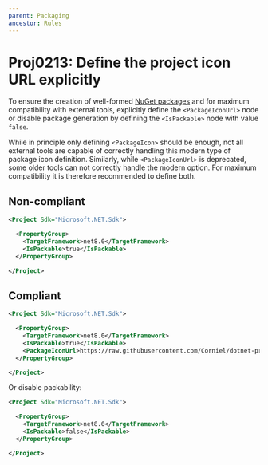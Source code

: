 ```yaml
---
parent: Packaging
ancestor: Rules
---
```


# Proj0213: Define the project icon URL explicitly
To ensure the creation of well-formed [NuGet packages](/docs/nuget-packages.md)
and for maximum compatibility with external tools, explicitly define the
`<PackageIconUrl>` node or disable package generation by defining the
`<IsPackable>` node with value `false`.

While in principle only defining `<PackageIcon>` should be enough, not all
external tools are capable of correctly handling this modern type of package
icon definition. Similarly, while `<PackageIconUrl>` is deprecated, some older
tools can not correctly handle the modern option. For maximum compatibility it
is therefore recommended to define both.

## Non-compliant
``` xml
<Project Sdk="Microsoft.NET.Sdk">

  <PropertyGroup>
    <TargetFramework>net8.0</TargetFramework>
    <IsPackable>true</IsPackable>
  </PropertyGroup>

</Project>
```

## Compliant
``` xml
<Project Sdk="Microsoft.NET.Sdk">

  <PropertyGroup>
    <TargetFramework>net8.0</TargetFramework>
    <IsPackable>true</IsPackable>
    <PackageIconUrl>https://raw.githubusercontent.com/Corniel/dotnet-project-file-analyzers/main/design/logo_128x128.png</PackageIconUrl>
  </PropertyGroup>

</Project>
```

Or disable packability:

``` xml
<Project Sdk="Microsoft.NET.Sdk">

  <PropertyGroup>
    <TargetFramework>net8.0</TargetFramework>
    <IsPackable>false</IsPackable>
  </PropertyGroup>

</Project>
```

